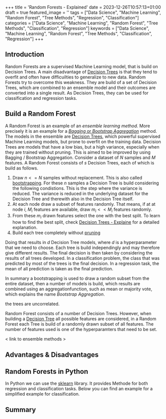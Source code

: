 +++
title = 'Random Forests - Explained'
date = 2023-12-26T10:57:13+01:00
draft = true
featured_image = ''
tags = ["Data Science", "Machine Learning", "Random Forest", "Tree Methods", "Regression", "Classification"]
categories = ["Data Science", "Machine Learning", "Random Forest", "Tree Methods", "Classification", "Regression"]
keywords = ["Data Science", "Machine Learning", "Random Forest", "Tree Methods", "Classification", "Regression"]
+++

## Introduction

Random Forests are a supervised Machine Learning model, that is build on Decision Trees. A main disadvantage of [Decision Trees]() is that they tend to overfit and often have difficuilties to generalize to new data. Random Forests try to overcome this weakness. They are build of a set of Decision Trees, which are combined to an ensemble model and their outcomes are converted into a single result. As Decision Trees, they can be used for classification and regression tasks.

## Build a Random Forest

A Random Forest is an example of an *ensemble learning method*. More precisely it is an example for a [*Bagging* or *Bootstrap Aggregation*]() method. The models in the ensemble are [Decision Trees](), which powerful supervised Machine Learning models, but prone to overfit on the training data. Decision Trees are models that have a low bias, but a high variance, especially when they are trained without pruning. This is aimed to be improved by using Bagging / Bootstrap Aggregation. Consider a dataset of $N$ samples and $M$ features. A Random Forest consists of $s$ Decision Trees, each of which is build as follows.

1. Draw $n<=N$ samples without replacement. This is also called [bootstrapping](). For these $n$ samples a Decision Tree is build considering the following condistions. This is the step where the variance is reduced. The variance is reduced in the underlying dataset for the Decision Tree and therewith also in the Decision Tree itself.
2. At each node draw a subset of features randomly. That means, if at at node $i$, $M_i$ features are available, draw $m_i<<M_i$ features randomly. 
3. From these $m_i$ drawn features select the one with the best split. To learn how to find the best split, check [Decision Trees - Explaine]() for a detailed explanation.
4. Build each tree completely without [pruning]()

Doing that results in $d$ Decision Tree models, where $d$ is a hyperparameter that we need to choose. Each tree is build independingly and may therefore give different results. The final decision is then taken by considering the results of all trees developed. In a classification problem, the class that was predicted by most of the trees is the final decision. In a regression task, the mean of all prediction is taken as the final prediction. 

In summary a bootstrapping is used to draw a random subset from the entire dataset, then a number of models is build, which results are combined using an aggregationfunction, such as mean or majority vote, which explains the name *Bootstrap Aggregation*.

the trees are uncorrelated.
 
Random Forest consists of a number of Decision Trees. However, when building a [Decision Tree]() all possible features are considered, in a Random Forest each Tree is build of a randomly drawn subset of all features. The number of features used is one of the hyperparamters that need to be set.

< link to ensemble methods >

## Advantages & Disadvantages


## Random Forests in Python

In Python we can use the [sklearn]() library. It provides Methode for both regression and classification tasks. Below you can find an example for a simplified example for classification. 
## Summary
